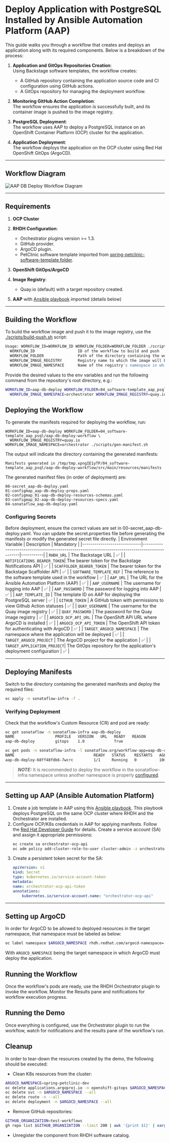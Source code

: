 # Deploy Application with PostgreSQL Installed by Ansible Automation Platform (AAP)

This guide walks you through a workflow that creates and deploys an application along with its required components. Below is a breakdown of the process:

1. **Application and GitOps Repositories Creation**:  
   Using Backstage software templates, the workflow creates:
   - A GitHub repository containing the application source code and CI configuration using GitHub actions.
   - A GitOps repository for managing the deployment workflow.

2. **Monitoring GitHub Action Completion**:  
   The workflow ensures the application is successfully built, and its container image is pushed to the image registry.

3. **PostgreSQL Deployment**:  
   The workflow uses AAP to deploy a PostgreSQL instance on an OpenShift Container Platform (OCP) cluster for the application.

4. **Application Deployment**:  
   The workflow deploys the application on the OCP cluster using Red Hat OpenShift GitOps (ArgoCD).

---

## Workflow Diagram

![AAP DB Deploy Workflow Diagram](./aap-db-deploy-workflow/src/main/resources/aap-db-deploy.svg)

---

## Requirements

1. **OCP Cluster**
2. **RHDH Configuration**:  
   - Orchestrator plugins version >= 1.3.  
   - GitHub provider.  
   - ArgoCD plugin.  
   - PetClinic software template imported from [spring-petclinic-software-template folder](./spring-petclinic-software-template).

3. **OpenShift GitOps/ArgoCD**
4. **Image Registry**:  
   - Quay.io (default) with a target repository created.
5. **AAP** with [Ansible playbook](./postgres_playbook/blob/main/psql.yaml) imported (details below)

---

## Building the Workflow

To build the workflow image and push it to the image registry, use the [./scripts/build-push.sh](./scripts/build-push.sh) script:
```bash
Usage: WORKFLOW_ID=WORKFLOW_ID WORKFLOW_FOLDER=WORKFLOW_FOLDER ./scripts/build-push.sh
  WORKFLOW_ID                   ID of the workflow to build and push
  WORKFLOW_FOLDER               Path of the directory containing the workflows files
  WORKFLOW_IMAGE_REGISTRY       Registry name to which the image will be pushed. I.E: quay.io
  WORKFLOW_IMAGE_NAMESPACE      Name of the registry's namespace in which store the image. I.E: orchestrator
```

Provide the desired values to the env variables and run the following command from the repository's root directory, e.g.:

```bash
WORKFLOW_ID=aap-db-deploy WORKFLOW_FOLDER=04_software-template_aap_psql/aap-db-deploy-workflow \
  WORKFLOW_IMAGE_NAMESPACE=orchestrator WORKFLOW_IMAGE_REGISTRY=quay.io ./scripts/build-push.sh
```

## Deploying the Workflow
To generate the manifests required for deploying the workflow, run:
```
WORKFLOW_ID=aap-db-deploy WORKFLOW_FOLDER=04_software-template_aap_psql/aap-db-deploy-workflow \
  WORKFLOW_IMAGE_REGISTRY=quay.io WORKFLOW_IMAGE_NAMESPACE=orchestrator ./scripts/gen-manifest.sh
```

The output will indicate the directory containing the generated manifests:
```
Manifests generated in /tmp/tmp.xpngIE1yTP/04_software-template_aap_psql/aap-db-deploy-workflow/src/main/resources/manifests
```

The generated manifest files (in order of deployment) are:
```
00-secret_aap-db-deploy.yaml
01-configmap_aap-db-deploy-props.yaml
02-configmap_01-aap-db-deploy-resources-schemas.yaml
03-configmap_02-aap-db-deploy-resources-specs.yaml
04-sonataflow_aap-db-deploy.yaml
```

### Configuring Secrets
Before deployment, ensure the correct values are set in 00-secret_aap-db-deploy.yaml.
You can update the secret.properties file before generating the manifests or modify the generated secret file directly.
| Environment Variable        | Description                                                                                   | Mandatory |
|-----------------------------|-----------------------------------------------------------------------------------------------|-----------|
| `RHDH_URL`                  | The Backstage URL                                                                             | ✅         |
| `NOTIFICATIONS_BEARER_TOKEN`| The bearer token for the Backstage Notifications API                                          | ✅         |
| `SCAFFOLDER_BEARER_TOKEN`   | The bearer token for the Backstage Scaffolder API                                             | ✅         |
| `SOFTWARE_TEMPLATE_REF`     | The reference to the software template used in the workflow                                   | ✅         |
| `AAP_URL`                   | The URL for the Ansible Automation Platform (AAP)                                             | ✅         |
| `AAP_USERNAME`              | The username for logging into AAP                                                            | ✅         |
| `AAP_PASSWORD`              | The password for logging into AAP                                                            | ✅         |
| `AAP_TEMPLATE_ID`           | The template ID on AAP for deploying the PostgreSQL server                                    | ✅         |
| `GITHUB_TOKEN`              | A GitHub token with permissions to view Github Action statuses                                | ✅         |
| `QUAY_USERNAME`             | The username for the Quay image registry                                                     | ✅         |
| `QUAY_PASSWORD`             | The password for the Quay image registry                                                     | ✅         |
| `ARGOCD_OCP_API_URL`        | The OpenShift API URL where ArgoCD is installed                                               | ✅         |
| `ARGOCD_OCP_API_TOKEN`      | The OpenShift API token for authenticating with ArgoCD                                        | ✅         |
| `TARGET_ARGOCD_NAMESPACE`   | The namespace where the application will be deployed                                          | ✅         |
| `TARGET_ARGOCD_PROJECT`     | The ArgoCD project for the application                                                        | ✅         |
| `TARGET_APPLICATION_PROJECT`| The GitOps repository for the application's deployment configuration                          | ✅         |


---

## Deploying Manifests

Switch to the directory containing the generated manifests and deploy the required files:

```bash
oc apply -n sonataflow-infra -f .
```

### Verifying Deployment
Check that the workflow's Custom Resource (CR) and pod are ready:
```bash
oc get sonataflow -n sonataflow-infra aap-db-deploy
NAME                  PROFILE   VERSION   URL   READY   REASON
aap-db-deploy         gitops    1.0             True

oc get pods -n sonataflow-infra -l sonataflow.org/workflow-app=aap-db-deploy
NAME                                   READY   STATUS    RESTARTS   AGE
aap-db-deploy-68ff48fdb6-7wcrc         1/1     Running   0          10m
```

> **_NOTE:_** It is recommended to deploy the workflow in the sonataflow-infra namespace unless another namespace is properly [configured](https://github.com/rhdhorchestrator/orchestrator-helm-operator/tree/main/docs/release-1.3#additional-workflow-namespaces).

---

## Setting up AAP (Ansible Automation Platform)
1. Create a job template in AAP using this [Ansible playbook](./postgres_playbook/blob/main/psql.yaml). This playbook deploys PostgreSQL on the same OCP cluster where RHDH and the Orchestrator are installed.
1. Configure OCP/K8s credentials in AAP for applying manifests. Follow the [Red Hat Developer Guide](https://developers.redhat.com/articles/2023/06/26/how-deploy-apps-k8s-cluster-automation-controller#install_and_configure_ansible_automation_platform) for details. Create a service account (SA) and assign it appropriate permissions:
    ```bash
    oc create sa orchestrator-ocp-api
    oc adm policy add-cluster-role-to-user cluster-admin -z orchestrator-ocp-api
    ```
1. Create a persistent token secret for the SA:    
    ```yaml
    apiVersion: v1
    kind: Secret
    type: kubernetes.io/service-account-token
    metadata:
    name: orchestrator-ocp-api-token
    annotations:
        kubernetes.io/service-account.name: "orchestrator-ocp-api"
    ```

---

## Setting up ArgoCD
In order for ArgoCD to be allowed to deployed resources in the target namespace, that namespace must be labeled as below:

```bash
oc label namespace $ARGOCD_NAMESPACE rhdh.redhat.com/argocd-namespace=
```
With `ARGOCD_NAMESPACE` being the target namespace in which ArgoCD must deploy the application.

## Running the Workflow
Once the workflow's pods are ready, use the RHDH Orchestrator plugin to invoke the workflow.
Monitor the Results pane and notifications for workflow execution progress.

## Running the Demo
Once everything is configured, use the Orchestrator plugin to run the workflow, watch for notifications and the results pane of the workflow's run.

## Cleanup
In order to tear-down the resources created by the demo, the following should be executed:

* Clean K8s resources from the cluster:
```bash
ARGOCD_NAMESPACE=spring-petclinic-dev
oc delete applications.argoproj.io -n openshift-gitops $ARGOCD_NAMESPACE
oc delete svc -n $ARGOCD_NAMESPACE --all
oc delete route -n --all
oc delete deployment -n $ARGOCD_NAMESPACE --all
```

* Remove GitHub repositories:
```bash
GITHUB_ORGANIZATION=test-workflows
gh repo list $GITHUB_ORGANIZATION --limit 200 | awk '{print $1}' | xargs -I {} gh repo delete {} --yes
```

* Unregister the component from RHDH software catalog.
